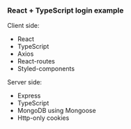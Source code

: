 ### React + TypeScript login example

Client side: 
- React
- TypeScript
- Axios
- React-routes
- Styled-components

Server side:
- Express
- TypeScript
- MongoDB using Mongoose
- Http-only cookies
